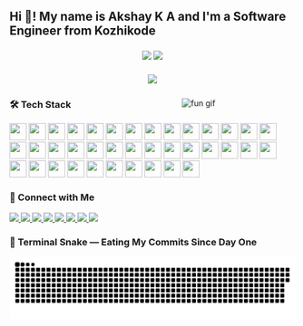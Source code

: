 <h2 align="left">Hi 👋! My name is Akshay K A and I'm a Software Engineer from Kozhikode</h2>

###

<div align="center">
  <img src="https://github-readme-stats.vercel.app/api?username=akshay-k-a-dev&hide_title=false&hide_rank=false&show_icons=true&include_all_commits=true&count_private=true&disable_animations=false&theme=dracula&locale=en&hide_border=false" height="150" />
  <img src="https://github-readme-stats.vercel.app/api/top-langs?username=akshay-k-a-dev&locale=en&hide_title=false&layout=compact&card_width=320&langs_count=5&theme=dracula&hide_border=false" height="150" />
</div>

###

<!-- 🏆 GitHub Trophies -->
<div align="center">
  <img src="https://github-profile-trophy.vercel.app/?username=akshay-k-a-dev&theme=dracula&no-frame=true&row=1&column=7" />
</div>

###

<img align="right" src="https://i.imgflip.com/65efzo.gif" alt="fun gif" width="200" />

###

### 🛠️ Tech Stack

<div align="left">

<!-- Languages -->
<img src="https://cdn.jsdelivr.net/gh/devicons/devicon/icons/javascript/javascript-original.svg" height="30" width="30" />
<img src="https://cdn.jsdelivr.net/gh/devicons/devicon/icons/typescript/typescript-original.svg" height="30" width="30" />
<img src="https://cdn.jsdelivr.net/gh/devicons/devicon/icons/python/python-original.svg" height="30" width="30" />
<img src="https://cdn.jsdelivr.net/gh/devicons/devicon/icons/csharp/csharp-original.svg" height="30" width="30" />
<img src="https://cdn.jsdelivr.net/gh/devicons/devicon/icons/c/c-original.svg" height="30" width="30" />
<img src="https://cdn.jsdelivr.net/gh/devicons/devicon/icons/cplusplus/cplusplus-original.svg" height="30" width="30" />

<!-- Web -->
<img src="https://cdn.jsdelivr.net/gh/devicons/devicon/icons/html5/html5-original.svg" height="30" width="30" />
<img src="https://cdn.jsdelivr.net/gh/devicons/devicon/icons/css3/css3-original.svg" height="30" width="30" />
<img src="https://cdn.jsdelivr.net/gh/devicons/devicon/icons/bootstrap/bootstrap-original.svg" height="30" width="30" />
<img src="https://cdn.jsdelivr.net/gh/devicons/devicon/icons/sass/sass-original.svg" height="30" width="30" />
<img src="https://cdn.jsdelivr.net/gh/devicons/devicon/icons/tailwindcss/tailwindcss-original-wordmark.svg" height="30" width="30" />

<!-- Frameworks -->
<img src="https://cdn.jsdelivr.net/gh/devicons/devicon/icons/react/react-original.svg" height="30" width="30" />
<img src="https://cdn.jsdelivr.net/gh/devicons/devicon/icons/nextjs/nextjs-original.svg" height="30" width="30" />
<img src="https://cdn.jsdelivr.net/gh/devicons/devicon/icons/redux/redux-original.svg" height="30" width="30" />
<img src="https://cdn.jsdelivr.net/gh/devicons/devicon/icons/nodejs/nodejs-original.svg" height="30" width="30" />
<img src="https://cdn.jsdelivr.net/gh/devicons/devicon/icons/express/express-original.svg" height="30" width="30" />
<img src="https://cdn.jsdelivr.net/gh/devicons/devicon/icons/fastapi/fastapi-original.svg" height="30" width="30" />
<img src="https://cdn.jsdelivr.net/gh/devicons/devicon/icons/flask/flask-original.svg" height="30" width="30" />
<img src="https://cdn.jsdelivr.net/gh/devicons/devicon/icons/electron/electron-original.svg" height="30" width="30" />

<!-- Mobile -->
<img src="https://cdn.jsdelivr.net/gh/devicons/devicon/icons/flutter/flutter-original.svg" height="30" width="30" />

<!-- DevOps -->
<img src="https://cdn.jsdelivr.net/gh/devicons/devicon/icons/docker/docker-original.svg" height="30" width="30" />
<img src="https://cdn.jsdelivr.net/gh/devicons/devicon/icons/nginx/nginx-original.svg" height="30" width="30" />
<img src="https://cdn.jsdelivr.net/gh/devicons/devicon/icons/amazonwebservices/amazonwebservices-line-wordmark.svg" height="30" width="30" />
<img src="https://cdn.jsdelivr.net/gh/devicons/devicon/icons/azure/azure-original.svg" height="30" width="30" />
<img src="https://cdn.jsdelivr.net/gh/devicons/devicon/icons/heroku/heroku-original.svg" height="30" width="30" />

<!-- OS & Shell -->
<img src="https://cdn.jsdelivr.net/gh/devicons/devicon/icons/linux/linux-original.svg" height="30" width="30" />
<img src="https://cdn.jsdelivr.net/gh/devicons/devicon/icons/ubuntu/ubuntu-plain.svg" height="30" width="30" />
<img src="https://cdn.jsdelivr.net/gh/devicons/devicon/icons/debian/debian-original.svg" height="30" width="30" />
<img src="https://cdn.jsdelivr.net/gh/devicons/devicon/icons/fedora/fedora-original.svg" height="30" width="30" />
<img src="https://cdn.jsdelivr.net/gh/devicons/devicon/icons/bash/bash-original.svg" height="30" width="30" />

<!-- Database -->
<img src="https://cdn.jsdelivr.net/gh/devicons/devicon/icons/mysql/mysql-original.svg" height="30" width="30" />
<img src="https://cdn.jsdelivr.net/gh/devicons/devicon/icons/sqlite/sqlite-original.svg" height="30" width="30" />
<img src="https://cdn.jsdelivr.net/gh/devicons/devicon/icons/postgresql/postgresql-original.svg" height="30" width="30" />
<img src="https://cdn.jsdelivr.net/gh/devicons/devicon/icons/firebase/firebase-plain.svg" height="30" width="30" />

<!-- Tools -->
<img src="https://cdn.jsdelivr.net/gh/devicons/devicon/icons/git/git-original.svg" height="30" width="30" />
<img src="https://cdn.jsdelivr.net/gh/devicons/devicon/icons/github/github-original.svg" height="30" width="30" />
<img src="https://cdn.jsdelivr.net/gh/devicons/devicon/icons/gitlab/gitlab-original.svg" height="30" width="30" />
<img src="https://cdn.jsdelivr.net/gh/devicons/devicon/icons/vscode/vscode-original.svg" height="30" width="30" />

</div>

###

### 🔗 Connect with Me

<div align="left">
  <a href="https://www.youtube.com/@AKSHAY-K-A" target="_blank">
    <img src="https://img.shields.io/static/v1?message=YouTube&logo=youtube&label=&color=FF0000&logoColor=white&style=for-the-badge" height="35" />
  </a>
  <a href="https://www.instagram.com/akshay_k.a._/" target="_blank">
    <img src="https://img.shields.io/static/v1?message=Instagram&logo=instagram&label=&color=E4405F&logoColor=white&style=for-the-badge" height="35" />
  </a>
  <a href="https://discordapp.com/users/aizen_sosuke_1" target="_blank">
    <img src="https://img.shields.io/static/v1?message=Discord&logo=discord&label=&color=7289DA&logoColor=white&style=for-the-badge" height="35" />
  </a>
  <a href="mailto:akshayka@mamocollege.org" target="_blank">
    <img src="https://img.shields.io/static/v1?message=Gmail&logo=gmail&label=&color=D14836&logoColor=white&style=for-the-badge" height="35" />
  </a>
  <a href="https://www.linkedin.com/in/akshay-k-a-dev/" target="_blank">
    <img src="https://img.shields.io/static/v1?message=LinkedIn&logo=linkedin&label=&color=0077B5&logoColor=white&style=for-the-badge" height="35" />
  </a>
  <a href="https://tryhackme.com/p/akshayka" target="_blank">
    <img src="https://img.shields.io/badge/TryHackMe-Profile-red?logo=tryhackme&logoColor=white&style=for-the-badge" height="35" />
  </a>
  <a href="https://app.mulearn.org/profile/akshayka-1@mulearn" target="_blank">
    <img src="https://img.shields.io/badge/μLearn-Profile-6f42c1?logo=github&logoColor=white&style=for-the-badge" height="35" />
  </a>
  <a href="https://tinkerhub.org/@akshayka" target="_blank">
    <img src="https://img.shields.io/badge/TinkerHub-Profile-0a192f?logo=google-chrome&logoColor=white&style=for-the-badge" height="35" />
  </a>
</div>

###
### 🐍 Terminal Snake — Eating My Commits Since Day One

<img src="https://raw.githubusercontent.com/akshay-k-a-dev/akshay-k-a-dev/output/snake.svg" alt="Snake animation" />
